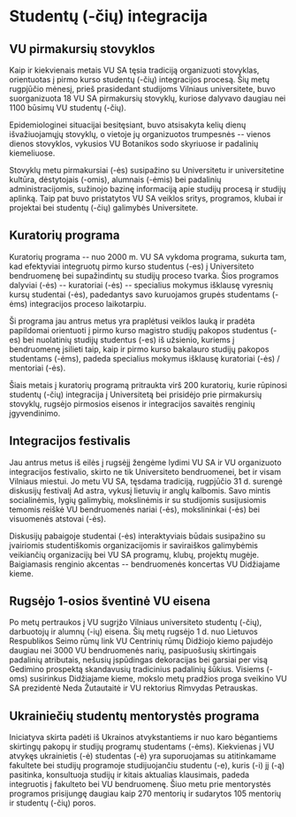# Studentų (-čių) integracija

## VU pirmakursių stovyklos

Kaip ir kiekvienais metais VU SA tęsia tradiciją organizuoti stovyklas,
orientuotas į pirmo kurso studentų (-čių) integracijos procesą. Šių metų
rugpjūčio mėnesį, prieš prasidedant studijoms Vilniaus universitete,
buvo suorganizuota 18 VU SA pirmakursių stovyklų, kuriose dalyvavo
daugiau nei 1100 būsimų VU studentų (-čių).

Epidemiologinei situacijai besitęsiant, buvo atsisakyta kelių dienų
išvažiuojamųjų stovyklų, o vietoje jų organizuotos trumpesnės -- vienos
dienos stovyklos, vykusios VU Botanikos sodo skyriuose ir padalinių
kiemeliuose.

Stovyklų metu pirmakursiai (-ės) susipažino su Universitetu ir
universitetine kultūra, dėstytojais (-omis), alumnais (-ėmis) bei
padalinių administracijomis, sužinojo bazinę informaciją apie studijų
procesą ir studijų aplinką. Taip pat buvo pristatytos VU SA veiklos
sritys, programos, klubai ir projektai bei studentų (-čių) galimybės
Universitete.

## Kuratorių programa

Kuratorių programa -- nuo 2000 m. VU SA vykdoma programa, sukurta tam,
kad efektyviai integruotų pirmo kurso studentus (-es) į Universiteto
bendruomenę bei supažindintų su studijų proceso tvarka. Šios programos
dalyviai (-ės) -- kuratoriai (-ės) -- specialius mokymus išklausę
vyresnių kursų studentai (-ės), padedantys savo kuruojamos grupės
studentams (-ėms) integracijos proceso laikotarpiu.

Ši programa jau antrus metus yra praplėtusi veiklos lauką ir pradėta
papildomai orientuoti į pirmo kurso magistro studijų pakopos studentus
(-es) bei nuolatinių studijų studentus (-es) iš užsienio, kuriems į
bendruomenę įsilieti taip, kaip ir pirmo kurso bakalauro studijų pakopos
studentams (-ėms), padeda specialius mokymus išklausę kuratoriai (-ės) /
mentoriai (-ės).

Šiais metais į kuratorių programą pritraukta virš 200 kuratorių, kurie
rūpinosi studentų (-čių) integracija į Universitetą bei prisidėjo prie
pirmakursių stovyklų, rugsėjo pirmosios eisenos ir integracijos savaitės
renginių įgyvendinimo.

## Integracijos festivalis

Jau antrus metus iš eilės į rugsėjį žengėme lydimi VU SA ir VU
organizuoto integracijos festivalio, skirto ne tik Universiteto
bendruomenei, bet ir visam Vilniaus miestui. Jo metu VU SA, tęsdama
tradiciją, rugpjūčio 31 d. surengė diskusijų festivalį Ad astra, vykusį
lietuvių ir anglų kalbomis. Savo mintis socialinėmis, lygių galimybių,
mokslinėmis ir su studijomis susijusiomis temomis reiškė VU bendruomenės
nariai (-ės), mokslininkai (-ės) bei visuomenės atstovai (-ės).

Diskusijų pabaigoje studentai (-ės) interaktyviais būdais susipažino su
įvairiomis studentiškomis organizacijomis ir saviraiškos galimybėmis
veikiančių organizacijų bei VU SA programų, klubų, projektų mugėje.
Baigiamasis renginio akcentas -- bendruomenės koncertas VU Didžiajame
kieme.

## Rugsėjo 1-osios šventinė VU eisena

Po metų pertraukos į VU sugrįžo Vilniaus universiteto studentų (-čių),
darbuotojų ir alumnų (-ių) eisena. Šių metų rugsėjo 1 d. nuo Lietuvos
Respublikos Seimo rūmų link VU Centrinių rūmų Didžiojo kiemo pajudėjo
daugiau nei 3000 VU bendruomenės narių, pasipuošusių skirtingais
padalinių atributais, nešusių įspūdingas dekoracijas bei garsiai per
visą Gedimino prospektą skandavusių tradicinius padalinių šūkius.
Visiems (-oms) susirinkus Didžiajame kieme, mokslo metų pradžios proga
sveikino VU SA prezidentė Neda Žutautaitė ir VU rektorius Rimvydas
Petrauskas.

## Ukrainiečių studentų mentorystės programa

Iniciatyva skirta padėti iš Ukrainos atvykstantiems ir nuo karo
bėgantiems skirtingų pakopų ir studijų programų studentams (-ėms).
Kiekvienas į VU atvykęs ukrainietis (-ė) studentas (-ė) yra suporuojamas
su atitinkamame fakultete bei studijų programoje studijuojančiu studentu
(-e), kuris (-i) jį (-ą) pasitinka, konsultuoja studijų ir kitais
aktualias klausimais, padeda integruotis į fakulteto bei VU bendruomenę.
Šiuo metu prie mentorystės programos prisijungę daugiau kaip 270
mentorių ir sudarytos 105 mentorių ir studentų (-čių) poros.
